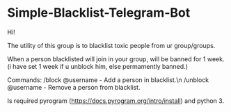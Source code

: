 # Simple-Blacklist-Telegram-Bot

Hi!

The utility of this group is to blacklist toxic people from ur group/groups.

When a person blacklisted will join in your group, will be banned for 1 week. (i have set 1 week if u unblock him, else permamently banned.)

Commands:
/block @username - Add a person in blacklist.\n
/unblock @username - Remove a person from blacklist.

Is required pyrogram (https://docs.pyrogram.org/intro/install)
and python 3.
